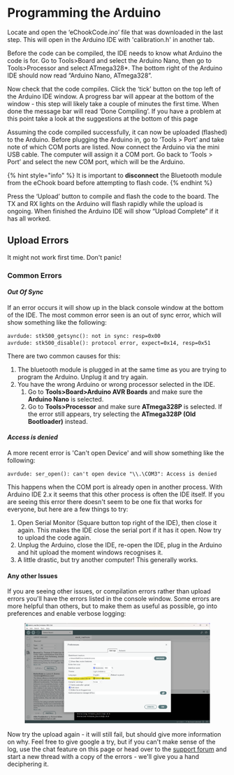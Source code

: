 # Programming the Arduino

Locate and open the ‘eChookCode.ino’ file that was downloaded in the last step. This will open in the Arduino IDE with 'calibration.h' in another tab.

Before the code can be compiled, the IDE needs to know what Arduino the code is for. Go to Tools>Board and select the Arduino Nano, then go to Tools>Processor and select ATmega328\*. The bottom right of the Arduino IDE should now read “Arduino Nano, ATmega328”.

Now check that the code compiles. Click the ‘tick’ button on the top left of the Arduino IDE window. A progress bar will appear at the bottom of the window - this step will likely take a couple of minutes the first time. When done the message bar will read ‘Done Compiling’. If you have a problem at this point take a look at the suggestions at the bottom of this page

Assuming the code compiled successfully, it can now be uploaded (flashed) to the Arduino. Before plugging the Arduino in, go to ‘Tools > Port’ and take note of which COM ports are listed. Now connect the Arduino via the mini USB cable. The computer will assign it a COM port. Go back to ‘Tools > Port’ and select the new COM port, which will be the Arduino.

{% hint style="info" %}
It is important to **disconnect** the Bluetooth module from the eChook board before attempting to flash code.&#x20;
{% endhint %}

Press the ‘Upload’ button to compile and flash the code to the board. The TX and RX lights on the Arduino will flash rapidly while the upload is ongoing. When finished the Arduino IDE will show “Upload Complete” if it has all worked.

## Upload Errors

It might not work first time. Don't panic!

### Common Errors

#### _Out Of Sync_

If an error occurs it will show up in the black console window at the bottom of the IDE. The most common error seen is an out of sync error, which will show something like the following:

```
avrdude: stk500_getsync(): not in sync: resp=0x00
avrdude: stk500_disable(): protocol error, expect=0x14, resp=0x51
```

There are two common causes for this:

1. The bluetooth module is plugged in at the same time as you are trying to program the Arduino. Unplug it and try again.
2. You have the wrong Arduino or wrong processor selected in the IDE.&#x20;
   1. Go to **Tools>Board>Arduino AVR Boards** and make sure the **Arduino Nano** is selected.&#x20;
   2. Go to **Tools>Processor** and make sure **ATmega328P** is selected. If the error still appears, try selecting the **ATmega328P (Old Bootloader)** instead.

#### _Access is denied_

A more recent error is 'Can't open Device' and will show something like the following:

```
avrdude: ser_open(): can't open device "\\.\COM3": Access is denied
```

This happens when the COM port is already open in another process. With Arduino IDE 2.x it seems that this other process is often the IDE itself. If you are seeing this error there doesn't seem to be one fix that works for everyone, but here are a few things to try:

1. Open Serial Monitor (Square button top right of the IDE), then close it again. This makes the IDE close the serial port if it has it open. Now try to upload the code again.
2. Unplug the Arduino, close the IDE, re-open the IDE, plug in the Arduino and hit upload the moment windows recognises it.
3. A little drastic, but try another computer! This generally works.

#### Any other Issues

If you are seeing other issues, or compilation errors rather than upload errors you'll have the errors listed in the console window. Some errors are more helpful than others, but to make them as useful as possible, go into preferences and enable verbose logging:

<figure><img src="../.gitbook/assets/image (9).png" alt=""><figcaption></figcaption></figure>

Now try the upload again - it will still fail, but should give more information on why. Feel free to give google a try, but if you can't make sense of the log, use the chat feature on this page or head over to the [support forum](http://echook.boards.net) and start a new thread with a copy of the errors - we'll give you a hand deciphering it.

